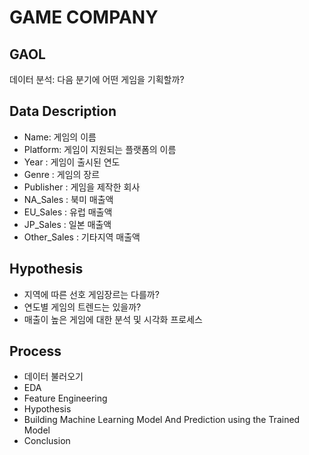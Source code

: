 # GAME COMPANY
## GAOL
데이터 분석: 다음 분기에 어떤 게임을 기획할까?

## Data Description
- Name: 게임의 이름
- Platform: 게임이 지원되는 플랫폼의 이름
- Year : 게임이 출시된 연도
- Genre : 게임의 장르
- Publisher : 게임을 제작한 회사
- NA_Sales : 북미 매출액
- EU_Sales : 유럽 매출액
- JP_Sales : 일본 매출액
- Other_Sales : 기타지역 매출액

## Hypothesis
- 지역에 따른 선호 게임장르는 다를까?
- 연도별 게임의 트렌드는 있을까?
- 매출이 높은 게임에 대한 분석 및 시각화 프로세스

## Process
- 데이터 불러오기
- EDA
- Feature Engineering
- Hypothesis
- Building Machine Learning Model And Prediction using the Trained Model
- Conclusion
